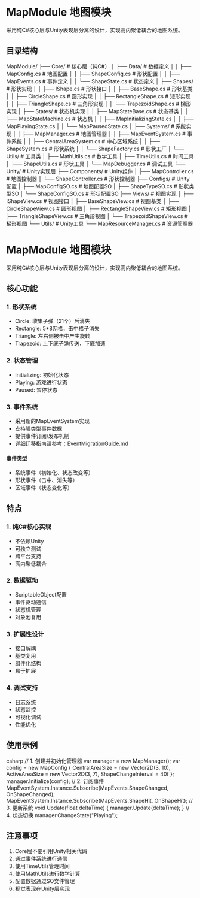 # MapModule 地图模块

采用纯C#核心层与Unity表现层分离的设计，实现高内聚低耦合的地图系统。

## 目录结构


MapModule/
├── Core/ # 核心层（纯C#）
│ ├── Data/ # 数据定义
│ │ ├── MapConfig.cs # 地图配置
│ │ ├── ShapeConfig.cs # 形状配置
│ │ ├── MapEvents.cs # 事件定义
│ │ └── ShapeState.cs # 状态定义
│ ├── Shapes/ # 形状实现
│ │ ├── IShape.cs # 形状接口
│ │ ├── BaseShape.cs # 形状基类
│ │ ├── CircleShape.cs # 圆形实现
│ │ ├── RectangleShape.cs # 矩形实现
│ │ ├── TriangleShape.cs # 三角形实现
│ │ └── TrapezoidShape.cs # 梯形实现
│ ├── States/ # 状态机实现
│ │ ├── MapStateBase.cs # 状态基类
│ │ ├── MapStateMachine.cs # 状态机
│ │ ├── MapInitializingState.cs
│ │ ├── MapPlayingState.cs
│ │ └── MapPausedState.cs
│ ├── Systems/ # 系统实现
│ │ ├── MapManager.cs # 地图管理器
│ │ ├── MapEventSystem.cs # 事件系统
│ │ ├── CentralAreaSystem.cs # 中心区域系统
│ │ ├── ShapeSystem.cs # 形状系统
│ │ └── ShapeFactory.cs # 形状工厂
│ └── Utils/ # 工具类
│ ├── MathUtils.cs # 数学工具
│ ├── TimeUtils.cs # 时间工具
│ ├── ShapeUtils.cs # 形状工具
│ └── MapDebugger.cs # 调试工具
└── Unity/ # Unity实现层
├── Components/ # Unity组件
│ ├── MapController.cs # 地图控制器
│ └── ShapeController.cs # 形状控制器
├── Configs/ # Unity配置
│ ├── MapConfigSO.cs # 地图配置SO
│ ├── ShapeTypeSO.cs # 形状类型SO
│ └── ShapeConfigSO.cs # 形状配置SO
├── Views/ # 视图实现
│ ├── IShapeView.cs # 视图接口
│ ├── BaseShapeView.cs # 视图基类
│ ├── CircleShapeView.cs # 圆形视图
│ ├── RectangleShapeView.cs # 矩形视图
│ ├── TriangleShapeView.cs # 三角形视图
│ └── TrapezoidShapeView.cs # 梯形视图
└── Utils/ # Unity工具
└── MapResourceManager.cs # 资源管理器

# MapModule 地图模块

采用纯C#核心层与Unity表现层分离的设计，实现高内聚低耦合的地图系统。



## 核心功能

### 1. 形状系统
- Circle: 收集子弹（21个）后消失
- Rectangle: 5*8网格，击中格子消失
- Triangle: 左右侧被击中产生旋转
- Trapezoid: 上下底子弹传送，下底加速

### 2. 状态管理
- Initializing: 初始化状态
- Playing: 游戏进行状态
- Paused: 暂停状态

### 3. 事件系统
- 采用新的MapEventSystem实现
- 支持强类型事件数据
- 提供事件订阅/发布机制
- 详细迁移指南请参考：[EventMigrationGuide.md](EventMigrationGuide.md)

#### 事件类型
- 系统事件（初始化、状态改变等）
- 形状事件（击中、消失等）
- 区域事件（状态变化等）

## 特点

### 1. 纯C#核心实现
- 不依赖Unity
- 可独立测试
- 跨平台支持
- 高内聚低耦合

### 2. 数据驱动
- ScriptableObject配置
- 事件驱动通信
- 状态机管理
- 对象池复用

### 3. 扩展性设计
- 接口解耦
- 基类复用
- 组件化结构
- 易于扩展

### 4. 调试支持
- 日志系统
- 状态监控
- 可视化调试
- 性能优化

## 使用示例
csharp
// 1. 创建并初始化管理器
var manager = new MapManager();
var config = new MapConfig
{
CentralAreaSize = new Vector2D(3, 10),
ActiveAreaSize = new Vector2D(3, 7),
ShapeChangeInterval = 40f
};
manager.Initialize(config);
// 2. 订阅事件
MapEventSystem.Instance.Subscribe(MapEvents.ShapeChanged, OnShapeChanged);
MapEventSystem.Instance.Subscribe(MapEvents.ShapeHit, OnShapeHit);
// 3. 更新系统
void Update(float deltaTime)
{
manager.Update(deltaTime);
}
// 4. 状态切换
manager.ChangeState("Playing");

## 注意事项
1. Core层不要引用Unity相关代码
2. 通过事件系统进行通信
3. 使用TimeUtils管理时间
4. 使用MathUtils进行数学计算
5. 配置数据通过SO文件管理
6. 视觉表现在Unity层实现
